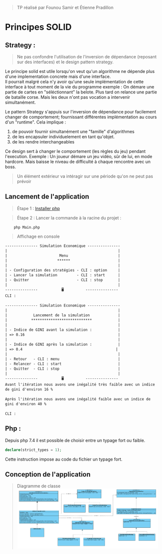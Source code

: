 > TP réalisé par Founou Samir et Étienne Pradillon

# Principes SOLID

## Strategy :
> Ne pas confondre l'utilisation de l'inversion de dépendance (reposant sur des interfaces) et le design pattern strategy.  

Le principe solid est utile lorsqu'on veut qu'un algorithme ne dépende plus d'une implementation concrete mais d'une interface.  
Il pourrait malgré cela n'y avoir qu'une seule implémentation de cette interface à tout moment de la vie du programme
exemple : On démare une partie de cartes en "séléctionnant" la belote. Plus tard on relance une partie de bataille corse. Mais les deux n'ont pas vocation a intervenir simultanément.

Le pattern Strategy s'appuis sur l'inversion de dépendance pour facilement changer de comportement; fournissant différentes implémentation au cours d'un "runtime". Cela implique :
1. de pouvoir fournir simultanément une "famille" d'algorithmes
2. de les encapsuler individuelement en tant qu'objet.
3. de les rendre interchangeables  

Ce design sert à changer le comportement (les règles du jeu) pendant l'execution. 
Exemple : Un joueur démare un jeu vidéo, sûr de lui, en mode hardcore. Mais baisse le niveau de difficulté à chaque rencontre avec un boss. 
> Un élément extérieur va intéragir sur une période qu'on ne peut pas prévoir

## Lancement de l'application
> Étape 1 : [Installer php](https://thishosting.rocks/install-php-on-ubuntu/)

> Étape 2 : Lancer la commande à la racine du projet : 
```
    php Main.php
```
> Affichage en console
```
--------------- Simulation Economique ---------------
|                                                   |
|                        Menu                       |
|                       ******                      |
|                                                   |
| - Configuration des stratégies - CLI : option     |
| - Lancer la simulation         - CLI : start      |
| - Quitter                      - CLI : stop       |
|                                                   |
---------------           🖥          ---------------
CLI : 

--------------- Simulation Economique ---------------
|                                                   |
|            Lancement de la simulation             |
|           ****************************            |
|                                                   |
| - Indice de GINI avant la simulation :            |
| => 0.16                                           |
|                                                   |
| - Indice de GINI après la simulation :            |
| => 0.4                                           |
|                                                   |
| - Retour   - CLI : menu                           |
| - Relancer - CLI : start                          |
| - Quitter  - CLI : stop                           |
|                                                   |
---------------           🖥          ---------------
Avant l'itération nous avons une inégalité très faible avec un indice de gini d'environ 16 % 

Après l'itération nous avons une inégalité faible avec un indice de gini d'environ 40 % 

CLI : 
```

## Php :

Depuis php 7.4 il est possible de choisir entre un typage fort ou faible.
```php
declare(strict_types = 1);
```
Cette instruction impose au code du fichier un typage fort.

## Conception de l'application
> Diagramme de classe
![class diagram](https://github.com/EPradillon/principes-solid/blob/main/class_diagram.png?raw=true)
